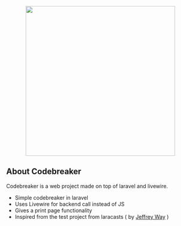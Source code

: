 <p align="center"><img src="https://github.com/echobash/codebreaker/blob/5446415539989656b004cf6f6c10d21bca540e3a/public/images/codebreaker.gif" height="400px" ></p>

## About Codebreaker

Codebreaker is a web project made on top of laravel and livewire.

- Simple codebreaker in laravel
- Uses Livewire for backend call instead of JS
- Gives a print page functionality
- Inspired from the test project from laracasts ( by [Jeffrey Way](https://laracasts.com/@JeffreyWay) )
